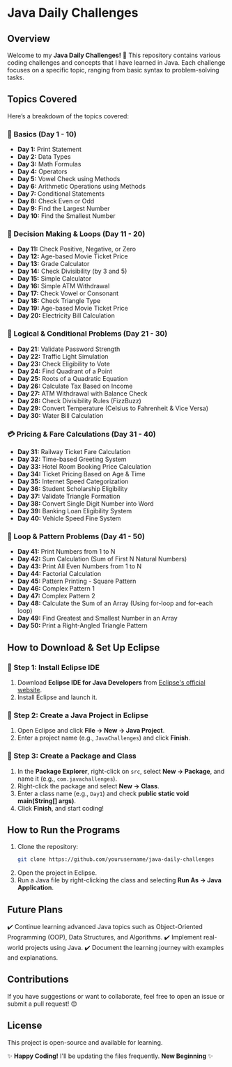 # Java Daily Challenges

## Overview
Welcome to my **Java Daily Challenges!** 🚀 This repository contains various coding challenges and concepts that I have learned in Java. Each challenge focuses on a specific topic, ranging from basic syntax to problem-solving tasks.

## Topics Covered
Here’s a breakdown of the topics covered:

### 🔰 Basics (Day 1 - 10)
- **Day 1:** Print Statement
- **Day 2:** Data Types
- **Day 3:** Math Formulas
- **Day 4:** Operators
- **Day 5:** Vowel Check using Methods
- **Day 6:** Arithmetic Operations using Methods
- **Day 7:** Conditional Statements
- **Day 8:** Check Even or Odd
- **Day 9:** Find the Largest Number
- **Day 10:** Find the Smallest Number

### 🧮 Decision Making & Loops (Day 11 - 20)
- **Day 11:** Check Positive, Negative, or Zero
- **Day 12:** Age-based Movie Ticket Price
- **Day 13:** Grade Calculator
- **Day 14:** Check Divisibility (by 3 and 5)
- **Day 15:** Simple Calculator
- **Day 16:** Simple ATM Withdrawal
- **Day 17:** Check Vowel or Consonant
- **Day 18:** Check Triangle Type
- **Day 19:** Age-based Movie Ticket Price
- **Day 20:** Electricity Bill Calculation

### 🔎 Logical & Conditional Problems (Day 21 - 30)
- **Day 21:** Validate Password Strength
- **Day 22:** Traffic Light Simulation
- **Day 23:** Check Eligibility to Vote
- **Day 24:** Find Quadrant of a Point
- **Day 25:** Roots of a Quadratic Equation
- **Day 26:** Calculate Tax Based on Income
- **Day 27:** ATM Withdrawal with Balance Check
- **Day 28:** Check Divisibility Rules (FizzBuzz)
- **Day 29:** Convert Temperature (Celsius to Fahrenheit & Vice Versa)
- **Day 30:** Water Bill Calculation

### 💳 Pricing & Fare Calculations (Day 31 - 40)
- **Day 31:** Railway Ticket Fare Calculation
- **Day 32:** Time-based Greeting System
- **Day 33:** Hotel Room Booking Price Calculation
- **Day 34:** Ticket Pricing Based on Age & Time
- **Day 35:** Internet Speed Categorization
- **Day 36:** Student Scholarship Eligibility
- **Day 37:** Validate Triangle Formation
- **Day 38:** Convert Single Digit Number into Word
- **Day 39:** Banking Loan Eligibility System
- **Day 40:** Vehicle Speed Fine System

### 🔄 Loop & Pattern Problems (Day 41 - 50)
- **Day 41:** Print Numbers from 1 to N
- **Day 42:** Sum Calculation (Sum of First N Natural Numbers)
- **Day 43:** Print All Even Numbers from 1 to N
- **Day 44:** Factorial Calculation
- **Day 45:** Pattern Printing - Square Pattern
- **Day 46:** Complex Pattern 1
- **Day 47:** Complex Pattern 2
- **Day 48:** Calculate the Sum of an Array (Using for-loop and for-each loop)
- **Day 49:** Find Greatest and Smallest Number in an Array
- **Day 50:** Print a Right-Angled Triangle Pattern

## How to Download & Set Up Eclipse

### 🔹 Step 1: Install Eclipse IDE
1. Download **Eclipse IDE for Java Developers** from [Eclipse's official website](https://www.eclipse.org/downloads/).
2. Install Eclipse and launch it.

### 🔹 Step 2: Create a Java Project in Eclipse
1. Open Eclipse and click **File → New → Java Project**.
2. Enter a project name (e.g., `JavaChallenges`) and click **Finish**.

### 🔹 Step 3: Create a Package and Class
1. In the **Package Explorer**, right-click on `src`, select **New → Package**, and name it (e.g., `com.javachallenges`).
2. Right-click the package and select **New → Class**.
3. Enter a class name (e.g., `Day1`) and check **public static void main(String[] args)**.
4. Click **Finish**, and start coding!

## How to Run the Programs
1. Clone the repository:
   ```bash
   git clone https://github.com/yourusername/java-daily-challenges
   ```
2. Open the project in Eclipse.
3. Run a Java file by right-clicking the class and selecting **Run As → Java Application**.

## Future Plans
✔️ Continue learning advanced Java topics such as Object-Oriented Programming (OOP), Data Structures, and Algorithms.
✔️ Implement real-world projects using Java.
✔️ Document the learning journey with examples and explanations.

## Contributions
If you have suggestions or want to collaborate, feel free to open an issue or submit a pull request! 😊

## License
This project is open-source and available for learning.

✨ **Happy Coding!** I'll be updating the files frequently. **New Beginning** ✨

